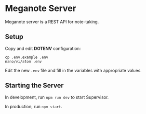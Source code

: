 # Meganote Server

Meganote server is a REST API for note-taking.

## Setup

Copy and edit **DOTENV** configuration:

```shell
cp .env.example .env
nano/vi/atom .env
```

Edit the new `.env` file and fill in the variables with appropriate values.

## Starting the Server

In development, run `npm run dev` to start Supervisor.

In production, run `npm start`.
